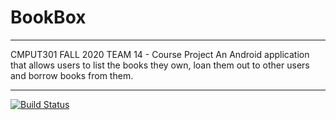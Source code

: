 # BookBox
***
CMPUT301 FALL 2020 TEAM 14 - Course Project
An Android application that allows users to list the books they own, loan them out to other users and borrow books from them.

***
[![Build Status](https://travis-ci.org/CMPUT301F20T14/BookBox.svg?branch=master)](https://travis-ci.org/CMPUT301F20T14/BookBox)
